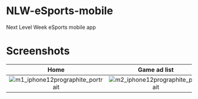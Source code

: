 # NLW-eSports-mobile
Next Level Week eSports mobile app

# Screenshots

Home                 |  Game ad list     |  Ad detail
:-------------------------:|:-------------------------:|:-------------------------:
![m1_iphone12prographite_portrait](https://user-images.githubusercontent.com/31131606/194719942-4d7e1460-0c81-4d31-8c45-04fe10ec867e.png)  |  ![m2_iphone12prographite_portrait](https://user-images.githubusercontent.com/31131606/194719956-22168c2c-f149-43a5-af4d-0ede751de367.png) | ![m3_iphone12prographite_portrait](https://user-images.githubusercontent.com/31131606/194719982-f54982f7-d7fe-4027-a035-4002c3fbacd4.png)
